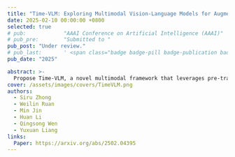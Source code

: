 ```yaml
---
title: "Time-VLM: Exploring Multimodal Vision-Language Models for Augmented Time Series Forecasting"
date: 2025-02-10 00:00:00 +0800
selected: true
# pub:            "AAAI Conference on Artificial Intelligence (AAAI)"
# pub_pre:        "Submitted to "
pub_post: "Under review."
# pub_last:       ' <span class="badge badge-pill badge-publication badge-success">Spotlight</span>'
pub_date: "2025"

abstract: >-
  Propose Time-VLM, a novel multimodal framework that leverages pre-trained Vision-Language Models (VLMs) to bridge temporal, visual, and textual modalities for enhanced time series forecasting.
cover: /assets/images/covers/TimeVLM.png
authors:
  - Siru Zhong
  - Weilin Ruan
  - Min Jin
  - Huan Li
  - Qingsong Wen
  - Yuxuan Liang
links:
  Paper: https://arxiv.org/abs/2502.04395
---
```

